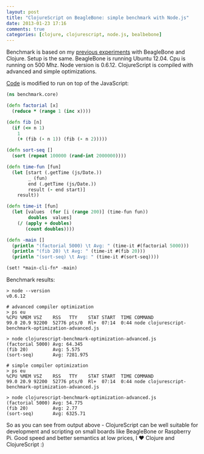 ```yaml
---
layout: post
title: "ClojureScript on BeagleBone: simple benchmark with Node.js"
date: 2013-01-23 17:16
comments: true
categories: [clojure, clojurescript, node.js, bealbebone]
---
```

Benchmark is based on my [previous experiments](/blog/2012/09/07/clojure-on-beaglebone-openjdk-vs-oracle-embedded-jre-benchmark/) with BeagleBone and Clojure. Setup is the same. BeagleBone is running Ubuntu 12.04. Cpu is running on 500 Mhz.
Node version is 0.6.12. ClojureScript is compiled with advanced and simple optimizations.
<!-- more -->

[Code](https://github.com/Gonzih/clojurescript-small-benchmark-for-embed) is modified to run on top of the JavaScript:
```clojure
(ns benchmark.core)

(defn factorial [x]
  (reduce * (range 1 (inc x))))

(defn fib [n]
  (if (<= n 1)
    1
    (+ (fib (- n 1)) (fib (- n 2)))))

(defn sort-seq []
  (sort (repeat 100000 (rand-int 2000000))))

(defn time-fun [fun] 
  (let [start (.getTime (js/Date.))
        _ (fun)
        end (.getTime (js/Date.))
        result (- end start)]
    result))

(defn time-it [fun]
  (let [values  (for [i (range 200)] (time-fun fun))
        doubles  values]
    (/ (apply + doubles)
       (count doubles))))

(defn -main []
  (println "(factorial 5000) \t Avg: " (time-it #(factorial 5000)))
  (println "(fib 20) \t Avg: " (time-it #(fib 20)))
  (println "(sort-seq) \t Avg: " (time-it #(sort-seq))))

(set! *main-cli-fn* -main)
```

Benchmark results:

```
> node --version
v0.6.12

# advanced compiler optimization
> ps eu
%CPU %MEM VSZ    RSS   TTY    STAT START  TIME COMMAND
99.0 20.9 92200  52776 pts/0  Rl+  07:14  0:44 node clojurescript-benchmark-optimization-advanced.js

> node clojurescript-benchmark-optimization-advanced.js
(factorial 5000) Avg: 64.345
(fib 20)         Avg: 5.575
(sort-seq)       Avg: 7281.975

# simple compiler optimization
> ps eu
%CPU %MEM VSZ    RSS   TTY    STAT START  TIME COMMAND
99.0 20.9 92200  52776 pts/0  Rl+  07:14  0:44 node clojurescript-benchmark-optimization-advanced.js

> node clojurescript-benchmark-optimization-advanced.js
(factorial 5000) Avg: 54.775
(fib 20)         Avg: 2.77
(sort-seq)       Avg: 6325.71
```

So as you can see from output above - ClojureScript can be well suitable for development and scripting on small boards like BeagleBone or Raspberry Pi.
Good speed and better semantics at low prices, I ♥ Clojure and ClojureScript :)

